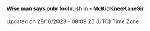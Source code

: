 #### Wise man says only fool rush in - McKidKneeKaneSir
Updated on 28/10/2023 - 08:09:25 (UTC) Time Zone

